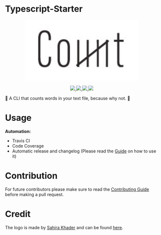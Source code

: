 # Typescript-Starter

<p align="center">
  <img alt="counter" src="./logo.png" height="200" />
  <p align="center">
    <a href="https://github.com/gimyboya/word-counter/actions">
      <img src="https://github.com/gimyboya/word-counter/workflows/Build/badge.svg?branch=main" />
    </a>
    <a href="https://codecov.io/gh/gimyboya/word-counter">
      <img src="https://codecov.io/gh/gimyboya/word-counter/branch/master/graph/badge.svg" />
    </a>
    <a href="https://github.com/semantic-release/semantic-release">
      <img src="https://img.shields.io/badge/%20%20%F0%9F%93%A6%F0%9F%9A%80-semantic--release-e10079.svg" />
    </a>
    <a href="http://commitizen.github.io/cz-cli/">
      <img src="https://img.shields.io/badge/commitizen-friendly-brightgreen.svg" />
    </a>
  </p>
</p>

🧮 A CLI that counts words in your text file, because why not. 🧮

# Usage


**Automation:**

- Travis CI
- Code Coverage
- Automatic release and changelog (Please read the [Guide](./.github/GUIDE.md) on how to use it)

# Contribution

For future contributors please make sure to read the [Contributing Guide](./.github/GUIDE.md) before making a pull request.
# Credit

The logo is made by [Sahira Khader](https://dribbble.com/in_awe) and can be found [here](https://www.behance.net/gallery/78881117/Verbicons).

